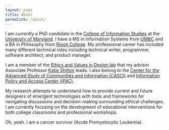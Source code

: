 ```yaml
---
layout: page
title: About
permalink: /about/
---
```


I am currently a PhD candidate in the [College of Information Studies] at the
[University of Maryland]. I have a MS in Information Systems from
[UMBC] and a BA in Philosophy from [Ripon College]. My professional career has
included many different technical roles including technical writer, programmer,
software architect, and product manager.

I am a member of the [Ethics and Values in Design lab] that my advisor
Associate Professor [Katie Shilton] leads. I also belong to the
[Center for the Advanced Study of Communities and Information (CASCI)]
and [Information Policy and Access Center (iPAC)].

My research attempts to understand how to provide current and future
designers of emergent technologies with tools and frameworks for navigating
discussions and decision-making surrounding ethical challenges. I am currently
focusing on the development of educational interventions for both college
classrooms and professional workshops.  

Oh, yeah. I am a cancer survivor (Acute Promyelocytic Leukemia).

[College of Information Studies]: (http://ischool.umd.edu)
[University of Maryland]: (http://www.umd.edu)
[UMBC]: (http://onlinems.umbc.edu)
[Ripon College]: (http://www.ripon.edu)
[Ethics and Values in Design lab]: (http://evidlab.umd.edu)
[Katie Shilton]: (http://terpconnect.umd.edu/~kshilton/)
[Center for the Advanced Study of Communities and Information (CASCI)]: (http://casci.umd.edu)
[Information Policy and Access Center (iPAC)]: (http://ipac.umd.edu/)
